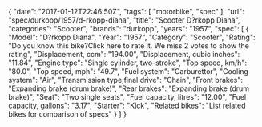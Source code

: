 {
    "date": "2017-01-12T22:46:50Z",
    "tags": [
        "motorbike",
        "spec"
    ],
    "url": "spec\/durkopp\/1957\/d-rkopp-diana",
    "title": "Scooter D?rkopp Diana",
    "categories": "Scooter",
    "brands": "durkopp",
    "years": "1957",
    "spec": [
        {
            "Model": "D?rkopp Diana",
            "Year": "1957",
            "Category": "Scooter",
            "Rating": "Do you know this bike?Click here to rate it. We miss 2 votes to show the rating",
            "Displacement, ccm": "194.00",
            "Displacement, cubic inches": "11.84",
            "Engine type": "Single cylinder, two-stroke",
            "Top speed, km\/h": "80.0",
            "Top speed, mph": "49.7",
            "Fuel system": "Carburettor",
            "Cooling system": "Air",
            "Transmission type,final drive": "Chain",
            "Front brakes": "Expanding brake (drum brake)",
            "Rear brakes": "Expanding brake (drum brake)",
            "Seat": "Two single seats",
            "Fuel capacity, litres": "12.00",
            "Fuel capacity, gallons": "3.17",
            "Starter": "Kick",
            "Related bikes": "List related bikes for comparison of specs"
        }
    ]
}